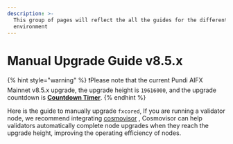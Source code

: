 ```yaml
---
description: >-
  This group of pages will reflect the all the guides for the different
  environment
---
```


# Manual Upgrade Guide v8.5.x

{% hint style="warning" %}
❗️Please note that the current Pundi AIFX Mainnet v8.5.x upgrade, the upgrade height is `19616000`, and the upgrade countdown is [**Countdown Timer**](https://pundiscan.io/fxcore/block/countdown/19616000?chainId=fxcore).
{% endhint %}

Here is the guide to manually upgrade `fxcored`, If you are running a validator node, we recommend integrating [cosmovisor](../cosmovisor/) , Cosmovisor can help validators automatically complete node upgrades when they reach the upgrade height, improving the operating efficiency of nodes.
